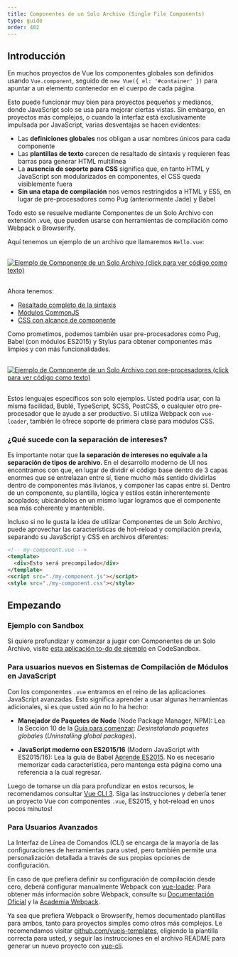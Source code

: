 ```yaml
---
title: Componentes de un Solo Archivo (Single File Components)
type: guide
order: 402
---
```


## Introducción

En muchos proyectos de Vue los componentes globales son definidos usando `Vue.component`, seguido de `new Vue({ el: '#container' })` para apuntar a un elemento contenedor en el cuerpo de cada página.

Esto puede funcionar muy bien para proyectos pequeños y medianos, donde JavaScript solo se usa para mejorar ciertas vistas. Sin embargo, en proyectos más complejos, o cuando la interfaz está exclusivamente impulsada por JavaScript, varias desventajas se hacen evidentes:

- Las **definiciones globales** nos obligan a usar nombres únicos para cada componente
- Las **plantillas de texto** carecen de resaltado de sintaxis y requieren feas barras para generar HTML multilínea
- La **ausencia de soporte para CSS** significa que, en tanto HTML y JavaScript son modularizados en componentes, el CSS queda visiblemente fuera
- **Sin una etapa de compilación** nos vemos restringidos a HTML y ES5, en lugar de pre-procesadores como Pug (anteriormente Jade) y Babel

Todo esto se resuelve mediante Componentes de un Solo Archivo con extensión .vue, que pueden usarse con herramientas de compilación como Webpack o Browserify.

Aquí tenemos un ejemplo de un archivo que llamaremos `Hello.vue`:

<a href="https://gist.github.com/chrisvfritz/e2b6a6110e0829d78fa4aedf7cf6b235" target="_blank"><img src="/images/vue-component.png" alt="Ejemplo de Componente de un Solo Archivo (click para ver código como texto)" style="display: block; margin: 30px auto;"></a>

Ahora tenemos:

- [Resaltado completo de la sintaxis](https://github.com/vuejs/awesome-vue#source-code-editing)
- [Módulos CommonJS](https://webpack.js.org/concepts/modules/#what-is-a-webpack-module)
- [CSS con alcance de componente](https://vue-loader.vuejs.org/en/features/scoped-css.html)

Como prometimos, podemos también usar pre-procesadores como Pug, Babel (con módulos ES2015) y Stylus para obtener componentes más limpios y con más funcionalidades.

<a href="https://gist.github.com/chrisvfritz/1c9f2daea9bc078dcb47e9a82e5f7587" target="_blank"><img src="/images/vue-component-with-preprocessors.png" alt="Ejemplo de Componente de un Solo Archivo con pre-procesadores (click para ver código como texto)" style="display: block; margin: 30px auto;"></a>

Estos lenguajes específicos son solo ejemplos. Usted podría usar, con la misma facilidad, Bublé, TypeScript, SCSS, PostCSS, o cualquier otro pre-procesador que le ayude a ser productivo. Si utiliza Webpack con `vue-loader`, también le ofrece soporte de primera clase para módulos CSS.

### ¿Qué sucede con la separación de intereses?

Es importante notar que **la separación de intereses no equivale a la separación de tipos de archivo.** En el desarrollo moderno de UI nos encontramos con que, en lugar de dividir el código base dentro de 3 capas enormes que se entrelazan entre sí, tiene mucho más sentido dividirlas dentro de componentes más livianos, y componer las capas entre sí. Dentro de un componente, su plantilla, lógica y estilos están inherentemente acoplados; ubicándolos en un mismo lugar logramos que el componente sea más coherente y mantenible.

Incluso si no le gusta la idea de utilizar Componentes de un Solo Archivo, puede aprovechar las características de hot-reload y compilación previa, separando su JavaScript y CSS en archivos diferentes:

``` html
<!-- my-component.vue -->
<template>
  <div>Esto será precompilado</div>
</template>
<script src="./my-component.js"></script>
<style src="./my-component.css"></style>
```

## Empezando

### Ejemplo con Sandbox

Si quiere profundizar y comenzar a jugar con Componentes de un Solo Archivo, visite [esta aplicación to-do de ejemplo](https://codesandbox.io/s/o29j95wx9) en CodeSandbox.

### Para usuarios nuevos en Sistemas de Compilación de Módulos en JavaScript

Con los componentes `.vue` entramos en el reino de las aplicaciones JavaScript avanzadas. Esto significa aprender a usar algunas herramientas adicionales, si es que usted aún no lo ha hecho:

- **Manejador de Paquetes de Node** (Node Package Manager, NPM): Lea la Sección 10 de la [Guía para comenzar](https://docs.npmjs.com/getting-started/what-is-npm): _Desinstalando paquetes globales_ (_Uninstalling global packages_).

- **JavaScript moderno con ES2015/16** (Modern JavaScript with ES2015/16): Lea la guía de Babel [Aprende ES2015](https://babeljs.io/docs/learn-es2015/). No es necesario memorizar cada característica, pero mantenga esta página como una referencia a la cual regresar.

Luego de tomarse un día para profundizar en estos recursos, le recomendamos consultar [Vue CLI 3](https://cli.vuejs.org/). Siga las instrucciones y debería tener un proyecto Vue con componentes `.vue`, ES2015, y hot-reload en unos pocos minutos!

### Para Usuarios Avanzados

La Interfaz de Línea de Comandos (CLI) se encarga de la mayoría de las configuraciones de herramientas para usted, pero también permite una personalización detallada a través de sus propias opciones de configuración.

En caso de que prefiera definir su configuración de compilación desde cero, deberá configurar manualmente Webpack con [vue-loader](https://vue-loader.vuejs.org/). Para obtener más información sobre Webpack, consulte su [Documentación Oficial](https://webpack.js.org/configuration/) y la [Academia Webpack](https://webpack.academy/p/the-core-concepts).

Ya sea que prefiera Webpack o Browserify, hemos documentado plantillas para ambos, tanto para proyectos simples como otros más complejos. Le recomendamos visitar [github.com/vuejs-templates](https://github.com/vuejs-templates), eligiendo la plantilla correcta para usted, y seguir las instrucciones en el archivo README para generar un nuevo proyecto con [vue-cli](https://github.com/vuejs/vue-cli).
